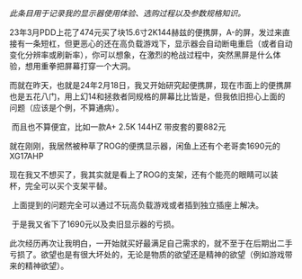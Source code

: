 *此条目用于记录我的显示器使用体验、选购过程以及参数规格知识。*

​	23年3月PDD上花了474元买了块15.6寸2K144赫兹的便携屏，A-的屏，发过来直接有一条短杠，但更恶心的还在高负载游戏下，显示器会自动断电重启（或者自动变化分辨率或刷新率），你可以想象，在激烈的枪战过程中，突然黑屏是什么体验，想用重拳把屏幕打穿一个大洞。

​	而就在昨天，也就是24年2月18日，我又开始研究起便携屏，现在市面上的便携屏也是五花八门，用上幻14和拯救者同规格的屏幕比比皆是，但我依旧担心上面的问题（应该是个例，不算通病）。

​	而且也不算便宜，比如一款A+ 2.5K 144HZ 带皮套的要882元

​	就在刚刚，我居然被种草了ROG的便携显示器，闲鱼上还有个老哥卖1690元的XG17AHP

​	现在我又不想买了，我其实就是看上了ROG的支架，还有个能亮的眼睛可以装杯，完全可以买个支架平替。

​	上面提到的问题完全可以通过不玩高负载游戏或者插到独立插座上解决。

​	于是我又省下了1690元以及卖旧显示器的亏损。

​	此次经历再次让我明白，一开始就买好最满足自己需求的，就不至于在后期出二手亏损了。欲望也是有很大坏处的，无论是物质的欲望还是精神的欲望（例如游戏带来的精神欲望）。